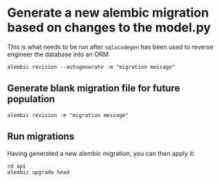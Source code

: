 # Generate a new alembic migration based on changes to the model.py

This is what needs to be run after `sqlacodegen` has been used to
reverse engineer the database into an ORM

`alembic revision --autogenerate -m "migration message"`

## Generate blank migration file for future population

`alembic revision -m "migration message"`


## Run migrations

Having generated a new alembic migration, you can then apply it:
```
cd api
alembic upgrade head
```

